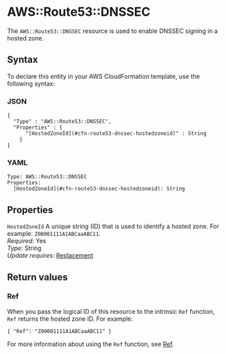 # AWS::Route53::DNSSEC<a name="aws-resource-route53-dnssec"></a>

The `AWS::Route53::DNSSEC` resource is used to enable DNSSEC signing in a hosted zone\.

## Syntax<a name="aws-resource-route53-dnssec-syntax"></a>

To declare this entity in your AWS CloudFormation template, use the following syntax:

### JSON<a name="aws-resource-route53-dnssec-syntax.json"></a>

```
{
  "Type" : "AWS::Route53::DNSSEC",
  "Properties" : {
      "[HostedZoneId](#cfn-route53-dnssec-hostedzoneid)" : String
    }
}
```

### YAML<a name="aws-resource-route53-dnssec-syntax.yaml"></a>

```
Type: AWS::Route53::DNSSEC
Properties:
  [HostedZoneId](#cfn-route53-dnssec-hostedzoneid): String
```

## Properties<a name="aws-resource-route53-dnssec-properties"></a>

`HostedZoneId` <a name="cfn-route53-dnssec-hostedzoneid"></a>
A unique string \(ID\) that is used to identify a hosted zone\. For example: `Z00001111A1ABCaaABC11`\.  
_Required_: Yes  
_Type_: String  
_Update requires_: [Replacement](https://docs.aws.amazon.com/AWSCloudFormation/latest/UserGuide/using-cfn-updating-stacks-update-behaviors.html#update-replacement)

## Return values<a name="aws-resource-route53-dnssec-return-values"></a>

### Ref<a name="aws-resource-route53-dnssec-return-values-ref"></a>

When you pass the logical ID of this resource to the intrinsic `Ref` function, `Ref` returns the hosted zone ID\. For example:

`{ "Ref": "Z00001111A1ABCaaABC11" }`

For more information about using the `Ref` function, see [Ref](https://docs.aws.amazon.com/AWSCloudFormation/latest/UserGuide/intrinsic-function-reference-ref.html)\.
